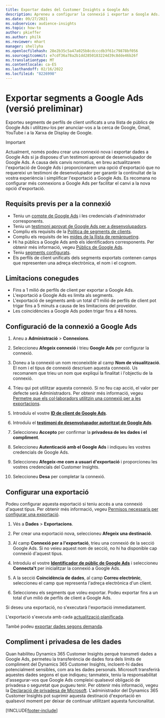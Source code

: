 ```yaml
---
title: Exportar dades del Customer Insights a Google Ads
description: Apreneu a configurar la connexió i exportar a Google Ads.
ms.date: 09/27/2021
ms.subservice: audience-insights
ms.topic: how-to
author: pkieffer
ms.author: philk
ms.reviewer: mhart
manager: shellyha
ms.openlocfilehash: 28e2b35c5a47a025b8cdcccdb3f61c79878bf056
ms.sourcegitcommit: e7cdf36a78a2b1dd2850183224d39c8dde46b26f
ms.translationtype: MT
ms.contentlocale: ca-ES
ms.lasthandoff: 02/16/2022
ms.locfileid: "8226998"
---
```

# <a name="export-segments-to-google-ads-preview"></a>Exportar segments a Google Ads (versió preliminar)

Exporteu segments de perfils de client unificats a una llista de públics de Google Ads i utilitzeu-los per anunciar-vos a la cerca de Google, Gmail, YouTube i a la Xarxa de Display de Google. 

> [!IMPORTANT]
> Actualment, només podeu crear una connexió nova i exportar dades a Google Ads si ja disposeu d'un testimoni aprovat de desenvolupador de Google Ads. A causa dels canvis normatius, en breu actualitzarem l'exportació de Google Ads i proporcionarem una opció d'exportació que no requereixi un testimoni de desenvolupador per garantir la continuïtat de la vostra experiència i simplificar l'exportació a Google Ads. Es recomana no configurar més connexions a Google Ads per facilitar el canvi a la nova opció d'exportació.

## <a name="prerequisites-for-connection"></a>Requisits previs per a la connexió

-   Teniu un [compte de Google Ads](https://ads.google.com/) i les credencials d'administrador corresponents.
-   Teniu un [testimoni aprovat de Google Ads per a desenvolupadors](https://developers.google.com/google-ads/api/docs/first-call/dev-token). 
-   Compliu els requisits de la [Política de segments de clients](https://support.google.com/adspolicy/answer/6299717).
-   Compliu els requisits de les [mides de la llista de remàrqueting](https://support.google.com/google-ads/answer/7558048).
-   Hi ha públics a Google Ads amb els identificadors corresponents. Per obtenir més informació, vegeu [Públics de Google Ads](https://support.google.com/google-ads/answer/7558048?hl=en#:~:text=Audience%20lists%20is%20a%20section,Display%20Network%20through%20remarketing%20campaigns.).
-   Teniu [segments configurats](segments.md).
-   Els perfils de client unificats dels segments exportats contenen camps que representen una adreça electrònica, el nom i el cognom.

## <a name="known-limitations"></a>Limitacions conegudes

- Fins a 1 milió de perfils de client per exportar a Google Ads.
- L'exportació a Google Ads es limita als segments.
- L'exportació de segments amb un total d'1 milió de perfils de client pot trigar fins a 5 minuts a causa de les limitacions del proveïdor. 
- Les coincidències a Google Ads poden trigar fins a 48 hores.

## <a name="set-up-connection-to-google-ads"></a>Configuració de la connexió a Google Ads

1. Aneu a **Administració** > **Connexions**.

1. Seleccioneu **Afegeix connexió** i trieu **Google Ads** per configurar la connexió.

1. Doneu a la connexió un nom reconeixible al camp **Nom de visualització**. El nom i el tipus de connexió descriuen aquesta connexió. Us recomanem que trieu un nom que expliqui la finalitat i l'objectiu de la connexió.

1. Trieu qui pot utilitzar aquesta connexió. Si no feu cap acció, el valor per defecte serà Administradors. Per obtenir més informació, vegeu [Permetre que els col·laboradors utilitzin una connexió per a les exportacions](connections.md#allow-contributors-to-use-a-connection-for-exports).

1. Introduïu el vostre **[ID de client de Google Ads](https://support.google.com/google-ads/answer/1704344)**.

1. Introduïu el **[testimoni de desenvolupador autoritzat de Google Ads](https://developers.google.com/google-ads/api/docs/first-call/dev-token)**.

1. Seleccioneu **Accepto** per confirmar la **privadesa de les dades i el compliment**.

1. Seleccioneu **Autenticació amb el Google Ads** i indiqueu les vostres credencials de Google Ads.

1. Seleccioneu **Afegeix-me com a usuari d'exportació** i proporcioneu les vostres credencials del Customer Insights.

1. Seleccioneu **Desa** per completar la connexió. 

## <a name="configure-an-export"></a>Configurar una exportació

Podeu configurar aquesta exportació si teniu accés a una connexió d'aquest tipus. Per obtenir més informació, vegeu [Permisos necessaris per configurar una exportació](export-destinations.md#set-up-a-new-export).

1. Vés a **Dades** > **Exportacions**.

1. Per crear una exportació nova, seleccioneu **Afegeix una destinació**.

1. Al camp **Connexió per a l'exportació**, trieu una connexió de la secció Google Ads. Si no veieu aquest nom de secció, no hi ha disponible cap connexió d'aquest tipus.

1. Introduïu el vostre **[Identificador de públic de Google Ads](https://support.google.com/google-ads/answer/7558048?hl=en#:~:text=Audience%20lists%20is%20a%20section,Display%20Network%20through%20remarketing%20campaigns.)** i seleccioneu **Connecta't** per inicialitzar la connexió a Google Ads.

1. A la secció **Coincidència de dades**, al camp **Correu electrònic**, seleccioneu el camp que representa l'adreça electrònica d'un client.

1. Seleccioneu els segments que voleu exportar. Podeu exportar fins a un total d'un milió de perfils de client a Google Ads.

Si deseu una exportació, no s'executarà l'exportació immediatament.

L'exportació s'executa amb cada [actualització planificada](system.md#schedule-tab). 

També podeu [exportar dades segons demanda](export-destinations.md#run-exports-on-demand). 

## <a name="data-privacy-and-compliance"></a>Compliment i privadesa de les dades

Quan habiliteu Dynamics 365 Customer Insights perquè transmeti dades a Google Ads, permeteu la transferència de dades fora dels límits de compliment del Dynamics 365 Customer Insights, incloent-hi dades potencialment sensibles, com ara les dades personals. Microsoft transferirà aquestes dades segons el que indiqueu; tanmateix, teniu la responsabilitat d'assegurar-vos que Google Ads compleixi qualsevol obligació de privadesa o seguretat que pugueu tenir. Per obtenir més informació, vegeu la [Declaració de privadesa de Microsoft](https://go.microsoft.com/fwlink/?linkid=396732).
L'administrador del Dynamics 365 Customer Insights pot suprimir aquesta destinació d'exportació en qualsevol moment per deixar de continuar utilitzant aquesta funcionalitat.


[!INCLUDE[footer-include](../includes/footer-banner.md)]
